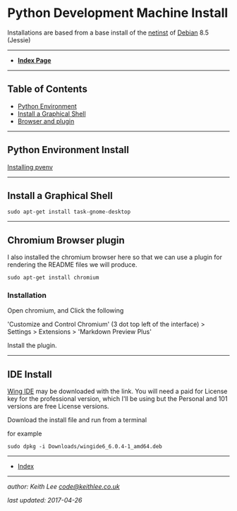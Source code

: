 # Python Development Machine Install

Installations are based from a base install of the [netinst](https://www.debian.org/releases/stable/debian-installer/) of [Debian](https://www.debian.org/) 8.5 (Jessie)

----

* **[Index Page](README.md)**

----

## Table of Contents

* [Python Environment](Install-Python-3.6-on-Debian-for-development.md)
* [Install a Graphical Shell](DevelopmentMachineInstall.md#Install-a-Graphical-Shell)
* [Browser and plugin](DevelopmentMachineInstall.md#chromium-browser-plugin)



----

## Python Environment Install
[Installing pvenv](CreateVENV.md)

----

## Install a Graphical Shell

  `sudo apt-get install task-gnome-desktop`


----

## Chromium Browser plugin

I also installed the chromium browser here so that we can use a plugin for rendering the README files we will produce.

  `sudo apt-get install chromium`

### Installation

Open chromium, and Click the following

'Customize and Control Chromium' (3 dot top left of the interface) > Settings > Extensions > 'Markdown Preview Plus'

Install the plugin.

----

## IDE Install

[Wing IDE](http://www.wingware.com/) may be downloaded with the link.
You will need a paid for License key for the professional version, which I'll be using but the Personal and 101 versions are free License versions.

Download the install file and run from a terminal

for example

 `sudo dpkg -i Downloads/wingide6_6.0.4-1_amd64.deb`



----


* [Index](README.md)


----

*author: Keith Lee <code@keithlee.co.uk>*

*last updated: 2017-04-26*


